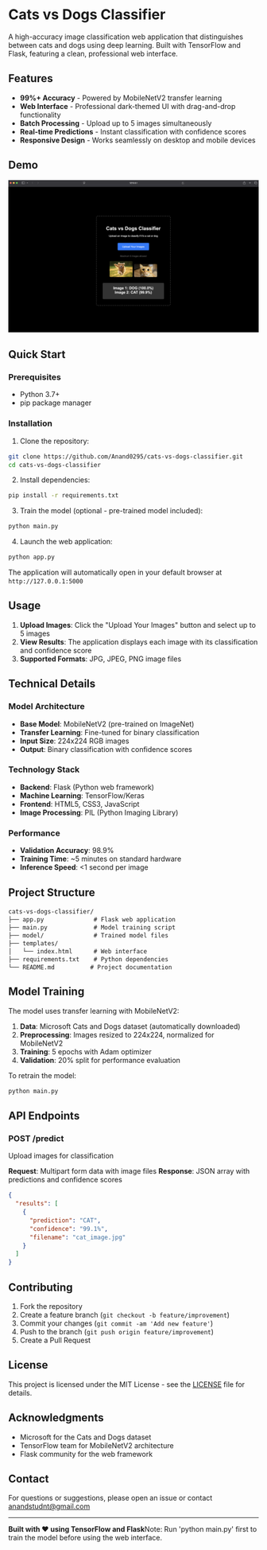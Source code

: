 # Cats vs Dogs Classifier

A high-accuracy image classification web application that distinguishes between cats and dogs using deep learning. Built with TensorFlow and Flask, featuring a clean, professional web interface.

## Features

- **99%+ Accuracy** - Powered by MobileNetV2 transfer learning
- **Web Interface** - Professional dark-themed UI with drag-and-drop functionality
- **Batch Processing** - Upload up to 5 images simultaneously
- **Real-time Predictions** - Instant classification with confidence scores
- **Responsive Design** - Works seamlessly on desktop and mobile devices

## Demo

![Cats vs Dogs Classifier Interface](demo.png)

## Quick Start

### Prerequisites

- Python 3.7+
- pip package manager

### Installation

1. Clone the repository:
```bash
git clone https://github.com/Anand0295/cats-vs-dogs-classifier.git
cd cats-vs-dogs-classifier
```

2. Install dependencies:
```bash
pip install -r requirements.txt
```

3. Train the model (optional - pre-trained model included):
```bash
python main.py
```

4. Launch the web application:
```bash
python app.py
```

The application will automatically open in your default browser at `http://127.0.0.1:5000`

## Usage

1. **Upload Images**: Click the "Upload Your Images" button and select up to 5 images
2. **View Results**: The application displays each image with its classification and confidence score
3. **Supported Formats**: JPG, JPEG, PNG image files

## Technical Details

### Model Architecture
- **Base Model**: MobileNetV2 (pre-trained on ImageNet)
- **Transfer Learning**: Fine-tuned for binary classification
- **Input Size**: 224x224 RGB images
- **Output**: Binary classification with confidence scores

### Technology Stack
- **Backend**: Flask (Python web framework)
- **Machine Learning**: TensorFlow/Keras
- **Frontend**: HTML5, CSS3, JavaScript
- **Image Processing**: PIL (Python Imaging Library)

### Performance
- **Validation Accuracy**: 98.9%
- **Training Time**: ~5 minutes on standard hardware
- **Inference Speed**: <1 second per image

## Project Structure

```
cats-vs-dogs-classifier/
├── app.py              # Flask web application
├── main.py             # Model training script
├── model/              # Trained model files
├── templates/
│   └── index.html      # Web interface
├── requirements.txt    # Python dependencies
└── README.md          # Project documentation
```

## Model Training

The model uses transfer learning with MobileNetV2:

1. **Data**: Microsoft Cats and Dogs dataset (automatically downloaded)
2. **Preprocessing**: Images resized to 224x224, normalized for MobileNetV2
3. **Training**: 5 epochs with Adam optimizer
4. **Validation**: 20% split for performance evaluation

To retrain the model:
```bash
python main.py
```

## API Endpoints

### POST /predict
Upload images for classification

**Request**: Multipart form data with image files
**Response**: JSON array with predictions and confidence scores

```json
{
  "results": [
    {
      "prediction": "CAT",
      "confidence": "99.1%",
      "filename": "cat_image.jpg"
    }
  ]
}
```

## Contributing

1. Fork the repository
2. Create a feature branch (`git checkout -b feature/improvement`)
3. Commit your changes (`git commit -am 'Add new feature'`)
4. Push to the branch (`git push origin feature/improvement`)
5. Create a Pull Request

## License

This project is licensed under the MIT License - see the [LICENSE](LICENSE) file for details.

## Acknowledgments

- Microsoft for the Cats and Dogs dataset
- TensorFlow team for MobileNetV2 architecture
- Flask community for the web framework

## Contact

For questions or suggestions, please open an issue or contact [anandstudnt@gmail.com](mailto:anandstudnt@gmail.com)

---

**Built with ❤️ using TensorFlow and Flask**Note: Run 'python main.py' first to train the model before using the web interface.
